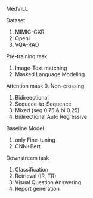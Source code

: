 MedViLL

Dataset
1. MIMIC-CXR
2. OpenI
3. VQA-RAD

Pre-training task
1. Image-Text matching
2. Masked Language Modeling

Attention mask
0. Non-crossing
1. Bidireectional
2. Sequece-to-Sequence
3. Mixed (seq 0.75 & bi 0.25)
4. Bidirectional Auto Regressive

Baseline Model
1. only Fine-tuning
2. CNN+Bert

Downstream task
1. Classification
2. Retrieval (IR, TR)
3. Visual Question Answering
4. Report generation
